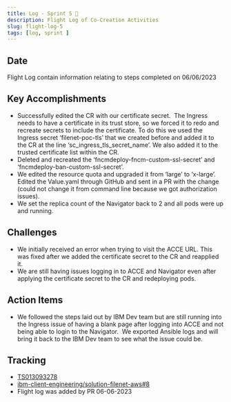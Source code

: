 ```yaml
---
title: Log - Sprint 5 🛫
description: Flight Log of Co-Creation Activities
slug: flight-log-5
tags: [log, sprint ]
---
```


## Date
Flight Log contain information relating to steps completed on 06/06/2023

## Key Accomplishments
* Successfully edited the CR with our certificate secret.  The Ingress needs to have a certificate in its trust store, so we forced it to redo and recreate secrets to include the certificate. To do this we used the Ingress secret ‘filenet-poc-tls’ that we created before and added it to the CR at the line ‘sc_ingress_tls_secret_name’. We also added it to the trusted certificate list within the CR.
* Deleted and recreated the ‘fncmdeploy-fncm-custom-ssl-secret’ and ‘fncmdeploy-ban-custom-ssl-secret’.
* We edited the resource quota and upgraded it from ‘large’ to ‘x-large’.  Edited the Value.yaml through GitHub and sent in a PR with the change (could not change it from command line because we got authorization issues).
* We set the replica count of the Navigator back to 2 and all pods were up and running.

## Challenges
* We initially received an error when trying to visit the ACCE URL. This was fixed after we added the certificate secret to the CR and reapplied it.
* We are still having issues logging in to ACCE and Navigator even after applying the certificate secret to the CR and redeploying pods.

## Action Items
* We followed the steps laid out by IBM Dev team but are still running into the Ingress issue of having a blank page after logging into ACCE and not being able to login to the Navigator.  We exported Ansible logs and will bring it back to the IBM Dev team to see what the issue could be.

## Tracking
- [TS013093278](https://www.ibm.com/mysupport/s/case/5003p00002iwdgWAAQ/filenet-container-deployment-to-eks)
- [ibm-client-engineering/solution-filenet-aws#8](https://zenhub.ibm.com/workspaces/st5-action-information-center-64343620d0cfd0000f03a114/issues/ibm-client-engineering/solution-filenet-aws/8)
- Flight log was added by PR 06-06-2023